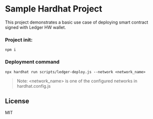 # Sample Hardhat Project

This project demonstrates a basic use case of deploying smart contract signed with Ledger HW wallet.

### Project init:

```shell
npm i
```

### Deployment command

```shell
npx hardhat run scripts/ledger-deploy.js --network <network_name>
```

> Note: <network_name> is one of the configured networks in hardhat.config.js


## License

MIT